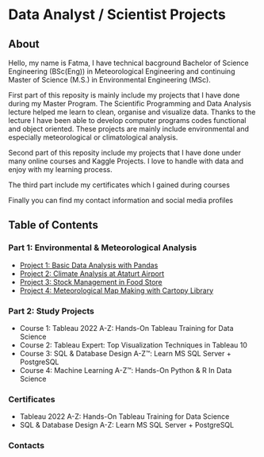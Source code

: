 # Data Analyst / Scientist Projects 

## About 
Hello, my name is Fatma, I have technical bacground Bachelor of Science Engineering (BSc(Eng)) in Meteorological Engineering and continuing Master of Science (M.S.) in Environmental Engineering (MSc). 

First part of this reposity is mainly include my projects that I have done during my Master Program. The Scientific Programming and Data Analysis lecture helped me learn to clean, organise and visualize data. Thanks to the lecture I have been able to develop computer programs codes functional and object oriented. These projects are mainly include environmental and especially meteorological or climatological analysis. 

Second part of this reposity include my projects that I have done under many online courses and Kaggle Projects. I love to handle with data and enjoy with my learning process. 

The third part include my certificates which I gained during courses

Finally you can find my contact information and social media profiles

## Table of Contents
### Part 1: Environmental & Meteorological Analysis
 - [Project 1: Basic Data Analysis with Pandas](https://github.com/eminfe/PM10_TimeSeries) 
 - [Project 2: Climate Analysis at Ataturt Airport](https://github.com/eminfe/ClimateAnalyse_AtaturkAirport)
 - [Project 3: Stock Management in Food Store](https://github.com/eminfe/FoodStore_OOP-Python-)
 - [Project 4: Meteorological Map Making with Cartopy Library](https://github.com/eminfe/Map-Making-with-Cartopy)

### Part 2: Study Projects
 - Course 1: Tableau 2022 A-Z: Hands-On Tableau Training for Data Science
 - Course 2: Tableau Expert: Top Visualization Techniques in Tableau 10
 - Course 3: SQL & Database Design A-Z™: Learn MS SQL Server + PostgreSQL
 - Course 4: Machine Learning A-Z™: Hands-On Python & R In Data Science

### Certificates
- Tableau 2022 A-Z: Hands-On Tableau Training for Data Science
- SQL & Database Design A-Z: Learn MS SQL Server + PostgreSQL

### Contacts
